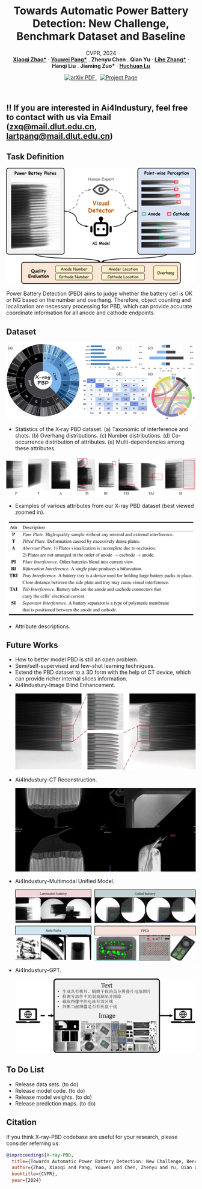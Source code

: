 <br />
<p align="center">
  <h1 align="center">Towards Automatic Power Battery Detection:  New Challenge, Benchmark Dataset and Baseline</h1>
  <p align="center">
    CVPR, 2024
    <br />
    <a href="https://xiaoqi-zhao-dlut.github.io/"><strong>Xiaoqi Zhao*</strong></a>
    ·
    <a href="https://lartpang.github.io/"><strong>Youwei Pang*</strong></a>
    .
    <a ><strong>Zhenyu Chen</strong></a>
    .
    <a ><strong>Qian Yu</strong></a>
    ·
    <a href="https://scholar.google.com/citations?hl=zh-CN&user=XGPdQbIAAAAJ"><strong>Lihe Zhang*</strong></a>
    ·
      <a ><strong>Hanqi Liu</strong></a>
    .
     <a ><strong>Jiaming Zuo*</strong></a>
    ·
    <a href="https://scholar.google.com/citations?hl=zh-CN&user=D3nE0agAAAAJ"><strong>Huchuan Lu</strong></a>
  </p>

  <p align="center">
    <a href='https://arxiv.org/pdf/2312.02528v2.pdf'>
      <img src='https://img.shields.io/badge/Paper-PDF-green?style=flat&logo=arXiv&logoColor=green' alt='arXiv PDF'>
    </a>
    <a href='https://xiaoqi-zhao-dlut.github.io/xray_pbd_cvpr2024/' style='padding-left: 0.5rem;'>
      <img src='https://img.shields.io/badge/Project-Page-blue?style=flat&logo=Google%20chrome&logoColor=blue' alt='Project Page'>
    </a>
  </p>
<br />

## !! If you are interested in Ai4Industury, feel free to contact with us via Email (zxq@mail.dlut.edu.cn, lartpang@mail.dlut.edu.cn)

## Task Definition
<p align="center">
    <img src="./image/pbd_taskpng.png"/> <br />
</p>
Power Battery Detection (PBD) aims to judge whether the battery cell is OK or NG based on the number and overhang. Therefore, object counting and localization are necessary processing for PBD, which can provide accurate coordinate information for all anode and cathode endpoints.


## Dataset
<p align="center">
    <img src="./image/datasets_characteristic -1.png"/> <br />
</p> 

- Statistics of the X-ray PBD dataset. (a) Taxonomic of interference and shots. (b) Overhang distributions. (c) Number distributions. (d) Co-occurrence  distribution of attributes. (e) Multi-dependencies among these attributes.
 
 <p align="center">
    <img src="./image/battery_class.png"/> <br />
</p>     

- Examples of various attributes from our X-ray PBD dataset (best viewed zoomed in).
 
 <p align="center">
    <img src="./image/attribute_description.png"/> <br />
</p> 

- Attribute descriptions.

## Future Works
- How to better model PBD is still an open problem.
- Semi/self-supervised and few-shot learning techniques.
- Extend the PBD dataset to a 3D form with the help of CT device, which can provide richer internal slices information. 
- Ai4Industury-Image Blind Enhancement.
   <p align="center">
    <img src="./image/future_work_enhance.png"/> <br />
</p> 

- Ai4Industury-CT Reconstruction.
     <p align="center">
    <img src="./image/3D_re.png"/> <br />
</p> 

- Ai4Industury-Multimodal Unified Model.
     <p align="center">
    <img src="./image/Unifiied_model.png"/> <br />
</p> 

- Ai4Industury-GPT.
     <p align="center">
    <img src="./image/Ai4Industry_GPT.png"/> <br />
</p> 

## To Do List

- Release data sets. (to do)
- Release model code. (to do)
- Release model weights. (to do)
- Release prediction maps. (to do)






## Citation

If you think X-ray-PBD codebase are useful for your research, please consider referring us:

```bibtex
@inproceedings{X-ray-PBD,
  title={Towards Automatic Power Battery Detection: New Challenge, Benchmark Dataset and Baseline},
  author={Zhao, Xiaoqi and Pang, Youwei and Chen, Zhenyu and Yu, Qian and Zhang, Lihe and Liu, Hanqi and Zuo, Jiaming and Lu, Huchua},
  booktitle={CVPR},
  year={2024}
```
